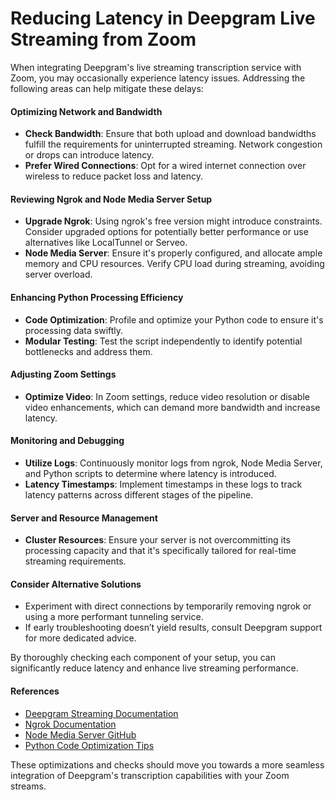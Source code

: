 # Reducing Latency in Deepgram Live Streaming from Zoom

When integrating Deepgram's live streaming transcription service with Zoom, you may occasionally experience latency issues. Addressing the following areas can help mitigate these delays:

#### Optimizing Network and Bandwidth
- **Check Bandwidth**: Ensure that both upload and download bandwidths fulfill the requirements for uninterrupted streaming. Network congestion or drops can introduce latency.
- **Prefer Wired Connections**: Opt for a wired internet connection over wireless to reduce packet loss and latency.

#### Reviewing Ngrok and Node Media Server Setup
- **Upgrade Ngrok**: Using ngrok's free version might introduce constraints. Consider upgraded options for potentially better performance or use alternatives like LocalTunnel or Serveo.
- **Node Media Server**: Ensure it's properly configured, and allocate ample memory and CPU resources. Verify CPU load during streaming, avoiding server overload.

#### Enhancing Python Processing Efficiency
- **Code Optimization**: Profile and optimize your Python code to ensure it's processing data swiftly.
- **Modular Testing**: Test the script independently to identify potential bottlenecks and address them.

#### Adjusting Zoom Settings
- **Optimize Video**: In Zoom settings, reduce video resolution or disable video enhancements, which can demand more bandwidth and increase latency.

#### Monitoring and Debugging
- **Utilize Logs**: Continuously monitor logs from ngrok, Node Media Server, and Python scripts to determine where latency is introduced.
- **Latency Timestamps**: Implement timestamps in these logs to track latency patterns across different stages of the pipeline.

#### Server and Resource Management
- **Cluster Resources**: Ensure your server is not overcommitting its processing capacity and that it's specifically tailored for real-time streaming requirements.

#### Consider Alternative Solutions
- Experiment with direct connections by temporarily removing ngrok or using a more performant tunneling service. 
- If early troubleshooting doesn’t yield results, consult Deepgram support for more dedicated advice.

By thoroughly checking each component of your setup, you can significantly reduce latency and enhance live streaming performance.

#### References
- [Deepgram Streaming Documentation](https://developers.deepgram.com/docs/getting-started-with-live-streaming-audio)
- [Ngrok Documentation](https://ngrok.com/docs)
- [Node Media Server GitHub](https://github.com/illuspas/Node-Media-Server)
- [Python Code Optimization Tips](https://realpython.com/python-performance/)

These optimizations and checks should move you towards a more seamless integration of Deepgram's transcription capabilities with your Zoom streams.
